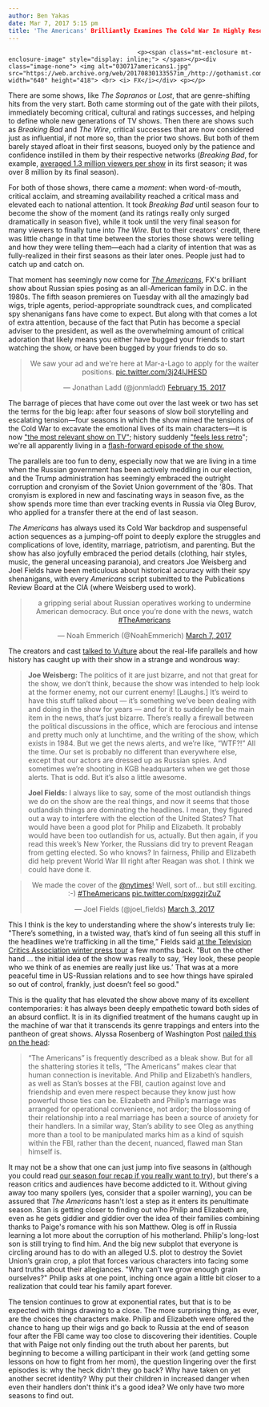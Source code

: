 ```yaml
---
author: Ben Yakas
date: Mar 7, 2017 5:15 pm
title: 'The Americans' Brilliantly Examines The Cold War In Highly Resonant Season Five
---
```


	
										<p><span class="mt-enclosure mt-enclosure-image" style="display: inline;"> </span></p><div class="image-none"> <img alt="030717americans1.jpg" src="https://web.archive.org/web/20170830133557im_/http://gothamist.com/attachments/byakas/030717americans1.jpg" width="640" height="418"> <br> <i> FX</i></div> <p></p>

<p>There are some shows, like <em>The Sopranos</em> or <em>Lost</em>, that are genre-shifting hits from the very start. Both came storming out of the gate with their pilots, immediately becoming critical, cultural and ratings successes, and helping to define whole new generations of TV shows. Then there are shows such as <em>Breaking Bad</em> and <em>The Wire</em>, critical successes that are now considered just as influential, if not more so, than the prior two shows. But both of them barely stayed afloat in their first seasons, buoyed only by the patience and confidence instilled in them by their respective networks (<em>Breaking Bad</em>, for example, <a href="https://web.archive.org/web/20170830133557/https://www.forbes.com/sites/dorothypomerantz/2013/09/30/breaking-bad-finale-is-big-but-not-amcs-biggest/#240b597f6339">averaged 1.3 million viewers per show</a> in its first season; it was over 8 million by its final season). </p>

<p>For both of those shows, there came a <em>moment</em>: when word-of-mouth, critical acclaim, and streaming availability reached a critical mass and elevated each to national attention. It took <em>Breaking Bad</em> until season four to become the show of the moment (and its ratings really only surged dramatically in season five), while it took until the very final season for many viewers to finally tune into <em>The Wire</em>. But to their creators&apos; credit, there was little change in that time between the stories those shows were telling and how they were telling them&#x2014;each had a clarity of intention that was as fully-realized in their first seasons as their later ones. People just had to catch up and catch on. </p>

<p>That moment has seemingly now come for <a href="https://web.archive.org/web/20170830133557/http://gothamist.com/tags/theamericans"><em>The Americans</em></a>, FX&apos;s brilliant show about Russian spies posing as an all-American family in D.C. in the 1980s. The fifth season premieres on Tuesday with all the amazingly bad wigs, triple agents, period-appropriate soundtrack cues, and complicated spy shenanigans fans have come to expect. But along with that comes a lot of extra attention, because of the fact that Putin has become a special adviser to the president, as well as the overwhelming amount of critical adoration that likely means you either have bugged your friends to start watching the show, or have been bugged by your friends to do so. </p>

<center><blockquote class="twitter-tweet" data-lang="en"><p lang="en" dir="ltr">We saw your ad and we&apos;re here at Mar-a-Lago to apply for the waiter positions. <a href="https://web.archive.org/web/20170830133557/https://t.co/3j24IJHESD">pic.twitter.com/3j24IJHESD</a></p>&#x2014; Jonathan Ladd (@jonmladd) <a href="https://web.archive.org/web/20170830133557/https://twitter.com/jonmladd/status/831901743948644353">February 15, 2017</a></blockquote>
<script async src="//web.archive.org/web/20170830133557js_/http://platform.twitter.com/widgets.js" charset="utf-8"></script></center>

<p>The barrage of pieces that have come out over the last week or two has set the terms for the big leap: after four seasons of slow boil storytelling and escalating tension&#x2014;four seasons in which the show mined the tensions of the Cold War to excavate the emotional lives of its main characters&#x2014;it is now <a href="https://web.archive.org/web/20170830133557/http://www.esquire.com/entertainment/tv/a53620/the-americans-season-5-russian-spies/">&quot;the most relevant show on TV&quot;</a>; history suddenly <a href="https://web.archive.org/web/20170830133557/https://www.nytimes.com/2017/03/06/arts/television/tv-review-americans-season-5-russia-trump.html?rref=collection%2Fsectioncollection%2Farts&amp;action=click&amp;contentCollection=arts&amp;region=stream&amp;module=stream_unit&amp;version=latest&amp;contentPlacement=3&amp;pgtype=sectionfront">&quot;feels less retro</a>&quot;; we&apos;re all apparently living in a <a href="https://web.archive.org/web/20170830133557/https://www.buzzfeed.com/susiearmitage/were-all-living-in-an-episode-of-the-americans-now?utm_term=.hgVLamnlJ#.srNykB4on">flash-forward episode of the show.</a></p>

<p>The parallels are too fun to deny, especially now that we are living in a time when the Russian government has been actively meddling in our election, and the Trump administration has seemingly embraced the outright corruption and cronyism of the Soviet Union government of the &apos;80s. That cronyism is explored in new and fascinating ways in season five, as the show spends more time than ever tracking events in Russia via Oleg Burov, who applied for a transfer there at the end of last season.</p>

<p><em>The Americans </em>has always used its Cold War backdrop and suspenseful action sequences as a jumping-off point to deeply explore the struggles and complications of love, identity, marriage, patriotism, and parenting. But the show has also joyfully embraced the period details (clothing, hair styles, music, the general unceasing paranoia), and creators Joe Weisberg and Joel Fields have been meticulous about historical accuracy with their spy shenanigans, with every <em>Americans</em> script submitted to the Publications Review Board at the CIA (where Weisberg used to work).</p>

<center><blockquote class="twitter-tweet" data-lang="en"><p lang="en" dir="ltr">a gripping serial about Russian operatives working to undermine American democracy. But once you&#x2019;re done with the news, watch <a href="https://web.archive.org/web/20170830133557/https://twitter.com/hashtag/TheAmericans?src=hash">#TheAmericans</a></p>&#x2014; Noah Emmerich (@NoahEmmerich) <a href="https://web.archive.org/web/20170830133557/https://twitter.com/NoahEmmerich/status/839121852433838080">March 7, 2017</a></blockquote>
<script async src="//web.archive.org/web/20170830133557js_/http://platform.twitter.com/widgets.js" charset="utf-8"></script></center>

<p>The creators and cast <a href="https://web.archive.org/web/20170830133557/http://www.vulture.com/2017/03/the-americans-cast-on-russian-spies-and-donald-trump.html">talked to Vulture</a> about the real-life parallels and how history has caught up with their show in a strange and wondrous way:</p>

<blockquote><strong>Joe Weisberg:</strong> The politics of it are just bizarre, and not that great for the show, we don&#x2019;t think, because the show was intended to help look at the former enemy, not our current enemy! [Laughs.] It&#x2019;s weird to have this stuff talked about &#x2014; it&#x2019;s something we&#x2019;ve been dealing with and doing in the show for years &#x2014; and for it to suddenly be the main item in the news, that&#x2019;s just bizarre. There&#x2019;s really a firewall between the political discussions in the office, which are ferocious and intense and pretty much only at lunchtime, and the writing of the show, which exists in 1984. But we get the news alerts, and we&#x2019;re like, &#x201C;WTF?!&#x201D; All the time. Our set is probably no different than everywhere else, except that our actors are dressed up as Russian spies. And sometimes we&#x2019;re shooting in KGB headquarters when we get those alerts. That is odd. But it&#x2019;s also a little awesome.

<p><strong>Joel Fields:</strong> I always like to say, some of the most outlandish things we do on the show are the real things, and now it seems that those outlandish things are dominating the headlines. I mean, they figured out a way to interfere with the election of the United States? That would have been a good plot for Philip and Elizabeth. It probably would have been too outlandish for us, actually. But then again, if you read this week&#x2019;s New Yorker, the Russians did try to prevent Reagan from getting elected. So who knows? In fairness, Philip and Elizabeth did help prevent World War III right after Reagan was shot. I think we could have done it.</p></blockquote><p></p>

<center><blockquote class="twitter-tweet" data-lang="en"><p lang="en" dir="ltr">We made the cover of the <a href="https://web.archive.org/web/20170830133557/https://twitter.com/nytimes">@nytimes</a>!  Well, sort of&#x2026; but still exciting.  :-)  <a href="https://web.archive.org/web/20170830133557/https://twitter.com/hashtag/TheAmericans?src=hash">#TheAmericans</a> <a href="https://web.archive.org/web/20170830133557/https://t.co/pxggzjrZuZ">pic.twitter.com/pxggzjrZuZ</a></p>&#x2014; Joel Fields (@joel_fields) <a href="https://web.archive.org/web/20170830133557/https://twitter.com/joel_fields/status/837794141262266368">March 3, 2017</a></blockquote>
<script async src="//web.archive.org/web/20170830133557js_/http://platform.twitter.com/widgets.js" charset="utf-8"></script></center>

<p>This I think is the key to understanding where the show&apos;s interests truly lie: &quot;There&#x2019;s something, in a twisted way, that&#x2019;s kind of fun seeing all this stuff in the headlines we&#x2019;re trafficking in all the time,&#x201D; Fields said <a href="https://web.archive.org/web/20170830133557/https://www.buzzfeed.com/jarettwieselman/how-the-americans-bosses-feel-about-its-sudden-political-rel?utm_term=.ajy72KPWn#.hwY51VKQj">at the Television Critics Association winter press tour</a> a few months back. &quot;But on the other hand &#x2026; the initial idea of the show was really to say, &#x2018;Hey look, these people who we think of as enemies are really just like us.&#x2019; That was at a more peaceful time in US-Russian relations and to see how things have spiraled so out of control, frankly, just doesn&#x2019;t feel so good.&quot;</p>

<p>This is the quality that has elevated the show above many of its excellent contemporaries: it has always been deeply empathetic toward both sides of an absurd conflict. It is in its dignified treatment of the humans caught up in the machine of war that it transcends its genre trappings and enters into the pantheon of great shows. Alyssa Rosenberg of Washington Post <a href="https://web.archive.org/web/20170830133557/https://www.washingtonpost.com/news/act-four/wp/2017/03/07/the-cold-war-is-back-the-americans-shows-us-how-to-end-the-first-one/?utm_term=.40c4757be9bc">nailed this on the head</a>:</p>

<blockquote>&#x201C;The Americans&#x201D; is frequently described as a bleak show. But for all the shattering stories it tells, &#x201C;The Americans&#x201D; makes clear that human connection is inevitable. And Philip and Elizabeth&#x2019;s handlers, as well as Stan&#x2019;s bosses at the FBI, caution against love and friendship and even mere respect because they know just how powerful those ties can be. Elizabeth and Philip&#x2019;s marriage was arranged for operational convenience, not ardor; the blossoming of their relationship into a real marriage has been a source of anxiety for their handlers. In a similar way, Stan&#x2019;s ability to see Oleg as anything more than a tool to be manipulated marks him as a kind of squish within the FBI, rather than the decent, nuanced, flawed man Stan himself is.</blockquote>

<p>It may not be a show that one can just jump into five seasons in (although you could read <a href="https://web.archive.org/web/20170830133557/http://gothamist.com/2017/03/03/americans_last_season_recap.php">our season four recap if you really want to try</a>), but there&apos;s a reason critics and audiences have become addicted to it. Without giving away too many spoilers (yes, consider that a spoiler warning), you can be assured that <em>The Americans</em> hasn&apos;t lost a step as it enters its penultimate season. Stan is getting closer to finding out who Philip and Elizabeth are, even as he gets giddier and giddier over the idea of their families combining thanks to Paige&apos;s romance with his son Matthew. Oleg is off in Russia learning a lot more about the corruption of his motherland. Philip&apos;s long-lost son is still trying to find him. And the big new subplot that everyone is circling around has to do with an alleged U.S. plot to destroy the Soviet Union&#x2019;s grain crop, a plot that forces various characters into facing some hard truths about their allegiances. &quot;Why can&#x2019;t we grow enough grain ourselves?&quot; Philip asks at one point, inching once again a little bit closer to a realization that could tear his family apart forever. </p>

<p>The tension continues to grow at exponential rates, but that is to be expected with things drawing to a close. The more surprising thing, as ever, are the choices the characters make. Philip and Elizabeth were offered the chance to hang up their wigs and go back to Russia at the end of season four after the FBI came way too close to discovering their identities. Couple that with Paige not only finding out the truth about her parents, but beginning to become a willing participant in their work (and getting some lessons on how to fight from her mom), the question lingering over the first episodes is: why the heck didn&apos;t they go back? Why have taken on yet another secret identity? Why put their children in increased danger when even their handlers don&apos;t think it&apos;s a good idea? We only have two more seasons to find out.</p>					
										
									
				